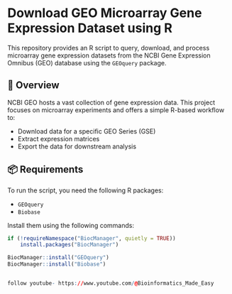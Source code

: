 
# Download GEO Microarray Gene Expression Dataset using R

This repository provides an R script to query, download, and process microarray gene expression datasets from the NCBI Gene Expression Omnibus (GEO) database using the `GEOquery` package.

## 🧬 Overview

NCBI GEO hosts a vast collection of gene expression data. This project focuses on microarray experiments and offers a simple R-based workflow to:

- Download data for a specific GEO Series (GSE)
- Extract expression matrices
- Export the data for downstream analysis

## 📦 Requirements

To run the script, you need the following R packages:

- `GEOquery`
- `Biobase`

Install them using the following commands:

```r
if (!requireNamespace("BiocManager", quietly = TRUE))
    install.packages("BiocManager")

BiocManager::install("GEOquery")
BiocManager::install("Biobase")


follow youtube- https://www.youtube.com/@Bioinformatics_Made_Easy
